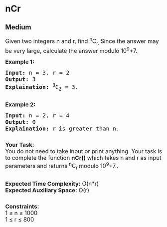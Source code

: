 # nCr
## Medium 
<div class="problem-statement" style="user-select: auto;">
                <p style="user-select: auto;"></p><p style="user-select: auto;"><span style="font-size: 18px; user-select: auto;">Given two integers&nbsp;n and r, find <sup style="user-select: auto;">n</sup>C<sub style="user-select: auto;">r. </sub>Since the answer may be very large, calculate the answer modulo&nbsp;10<sup style="user-select: auto;">9</sup>+7.</span></p>

<p style="user-select: auto;"><strong style="user-select: auto;"><span style="font-size: 18px; user-select: auto;">Example 1:</span></strong></p>

<pre style="user-select: auto;"><span style="font-size: 18px; user-select: auto;"><strong style="user-select: auto;">Input:</strong> n = 3, r = 2
<strong style="user-select: auto;">Output:</strong> 3
<strong style="user-select: auto;">Explaination:</strong> <sup style="user-select: auto;">3</sup>C<sub style="user-select: auto;">2</sub> = 3. </span></pre>

<p style="user-select: auto;"><br style="user-select: auto;">
<strong style="user-select: auto;"><span style="font-size: 18px; user-select: auto;">Example 2:</span></strong></p>

<pre style="user-select: auto;"><span style="font-size: 18px; user-select: auto;"><strong style="user-select: auto;">Input:</strong> n = 2, r = 4
<strong style="user-select: auto;">Output:</strong> 0
<strong style="user-select: auto;">Explaination:</strong> </span><span style="font-size: 15px; user-select: auto;"><span style="font-size: 18px; user-select: auto;">r</span> <span style="font-size: 18px; user-select: auto;">is greater than n</span></span><span style="font-size: 18px; user-select: auto;">.</span></pre>

<p style="user-select: auto;"><br style="user-select: auto;">
<span style="font-size: 18px; user-select: auto;"><strong style="user-select: auto;">Your Task:</strong><br style="user-select: auto;">
You do not need to take input or print anything. Your task is to complete the function <strong style="user-select: auto;">nCr()</strong> which takes n and&nbsp;r as input parameters and returns <sup style="user-select: auto;">n</sup>C<sub style="user-select: auto;">r&nbsp;</sub>modulo&nbsp;10<sup style="user-select: auto;">9</sup>+7..</span></p>

<p style="user-select: auto;"><br style="user-select: auto;">
<span style="font-size: 18px; user-select: auto;"><strong style="user-select: auto;">Expected Time Complexity:</strong> O(n*r)<br style="user-select: auto;">
<strong style="user-select: auto;">Expected Auxiliary Space:</strong> O(r)</span></p>

<p style="user-select: auto;"><br style="user-select: auto;">
<span style="font-size: 18px; user-select: auto;"><strong style="user-select: auto;">Constraints:</strong><br style="user-select: auto;">
1 ≤ n ≤ 1000<br style="user-select: auto;">
1 ≤ r ≤ 800</span></p>
 <p style="user-select: auto;"></p>
            </div>
